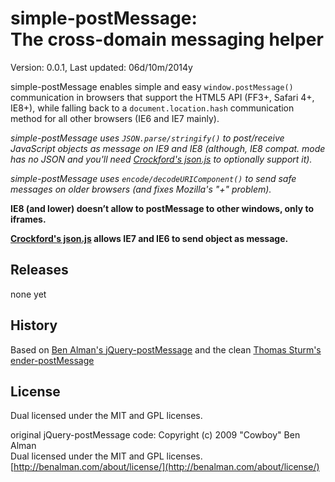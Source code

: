 # simple-postMessage: <br>The cross-domain messaging helper #

Version: 0.0.1, Last updated: 06d/10m/2014y

simple-postMessage enables simple and easy `window.postMessage()` communication in browsers that support the HTML5 API
(FF3+, Safari 4+, IE8+), while falling back to a `document.location.hash` communication method for all other browsers (IE6 and IE7 mainly).

*simple-postMessage uses `JSON.parse/stringify()` to post/receive JavaScript objects as message on IE9 and IE8 (although, IE8 compat. mode has no JSON and you'll need [Crockford's json.js](https://github.com/douglascrockford/JSON-js) to optionally support it).*

*simple-postMessage uses `encode/decodeURIComponent()` to send safe messages on older browsers (and fixes Mozilla's "+" problem).*

**IE8 (and lower) doesn’t allow to postMessage to other windows, only to iframes.**

**[Crockford's json.js](https://github.com/douglascrockford/JSON-js) allows IE7 and IE6 to send object as message.**

## Releases ##

none yet


## History ##

Based on [Ben Alman's jQuery-postMessage](http://benalman.com/projects/jquery-postmessage-plugin/)
and the clean [Thomas Sturm's ender-postMessage](https://github.com/thomassturm/ender-postmessage)

## License ##

Dual licensed under the MIT and GPL licenses.  

original jQuery-postMessage code:
Copyright (c) 2009 "Cowboy" Ben Alman  
Dual licensed under the MIT and GPL licenses.  
[http://benalman.com/about/license/](http://benalman.com/about/license/)
